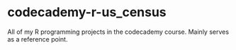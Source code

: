 # codecademy-r-us_census
All of my R programming projects in the codecademy course. Mainly serves as a reference point. 
